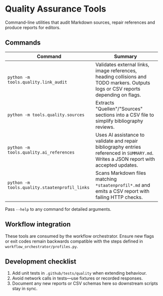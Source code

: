 # Quality Assurance Tools

Command-line utilities that audit Markdown sources, repair references and
produce reports for editors.

## Commands

| Command | Summary |
| --- | --- |
| `python -m tools.quality.link_audit` | Validates external links, image references, heading collisions and TODO markers. Outputs logs or CSV reports depending on flags. |
| `python -m tools.quality.sources` | Extracts "Quellen"/"Sources" sections into a CSV file to simplify bibliography reviews. |
| `python -m tools.quality.ai_references` | Uses AI assistance to validate and repair bibliography entries referenced in `SUMMARY.md`. Writes a JSON report with accepted updates. |
| `python -m tools.quality.staatenprofil_links` | Scans Markdown files matching `*staatenprofil*.md` and emits a CSV report with failing HTTP checks. |

Pass `--help` to any command for detailed arguments.

## Workflow integration

These tools are consumed by the workflow orchestrator.  Ensure new flags or exit
codes remain backwards compatible with the steps defined in
`workflow_orchestrator/profiles.py`.

## Development checklist

1. Add unit tests in `.github/tests/quality` when extending behaviour.
2. Avoid network calls in tests—use fixtures or recorded responses.
3. Document any new reports or CSV schemas here so downstream scripts stay in
   sync.
